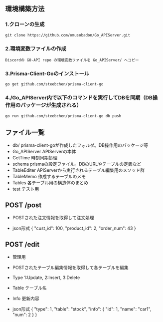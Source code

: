 ## 環境構築方法
### 1.クローンの生成
    git clone https://github.com/omusobadon/Go_APIServer.git

### 2.環境変数ファイルの作成
    Discordの GO-API repo の環境変数ファイルを Go_APIServer/ へコピー

### 3.Prisma-Client-Goのインストール
    go get github.com/steebchen/prisma-client-go

### 4./Go_APIServer内で以下のコマンドを実行してDBを同期（DB操作用のパッケージが生成される）
    go run github.com/steebchen/prisma-client-go db push

## ファイル一覧
- db/             prisma-client-goが作成したフォルダ。DB操作用のパッケージ等
- Go_APIServer    APIServerの本体
- GetTime         時刻同期処理
- schema          prismaの設定ファイル。DBのURLやテーブルの定義など
- TableEditer     APIServerから実行されるテーブル編集用のメソッド群
- TableMemo       作成するテーブルのメモ
- Tables          各テーブル用の構造体のまとめ
- test            テスト用


## POST /post
- POSTされた注文情報を取得して注文処理

- json形式
{
    "cust_id": 100,
    "product_id": 2,
    "order_num": 43
}

## POST /edit
- 管理用
- POSTされたテーブル編集情報を取得して各テーブルを編集
- Type  1:Update, 2:Insert, 3:Delete
- Table テーブル名
- Info  更新内容

- json形式
{
    "type": 1,
    "table": "stock",
    "info": {
        "id": 1,
        "name": "car1",
        "num": 2
    }
}